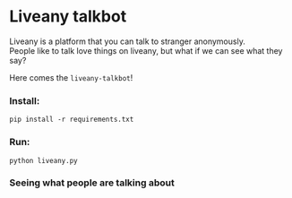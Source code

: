 # Liveany talkbot

Liveany is a platform that you can talk to stranger anonymously.
<br>People like to talk love things on liveany, but what if we can see what they say?

Here comes the `liveany-talkbot`!

### Install:
`pip install -r requirements.txt`

### Run:
`python liveany.py`

### Seeing what people are talking about
